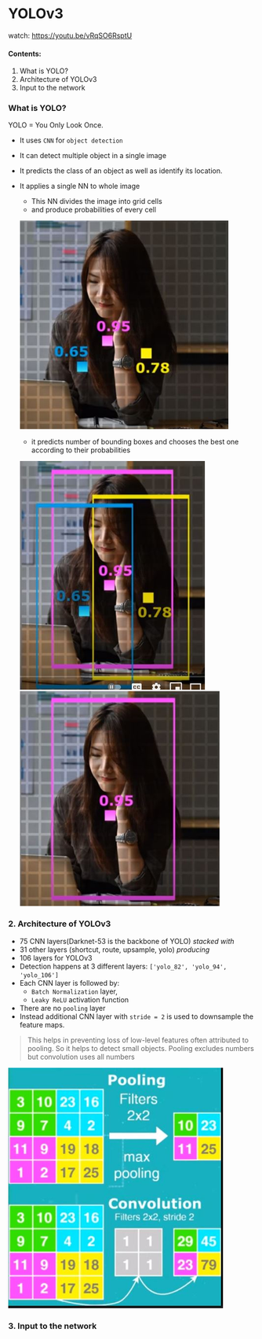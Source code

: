# YOLOv3

watch: https://youtu.be/vRqSO6RsptU

#### Contents:

1. What is YOLO?
2. Architecture of YOLOv3
3. Input to the network

### What is YOLO?

YOLO = You Only Look Once. 
- It uses `CNN` for `object detection`
- It can detect multiple object in a single image
- It predicts the class of an object as well as identify its location.
- It applies a single NN to whole image
    - This NN divides the image into grid cells
    - and produce probabilities of every cell
    
    ![yolo-grids](files/yolo-grids.JPG)
    
    - it predicts number of bounding boxes and chooses the best one according to their probabilities
    
    ![yolo-grids](files/yolo-bb.JPG) ![yolo-grids](files/yolo-bb-best.JPG) 
    
### 2. Architecture of YOLOv3

- 75 CNN layers(Darknet-53 is the backbone of YOLO) _stacked with_
- 31 other layers (shortcut, route, upsample, yolo) _producing_
- 106 layers for YOLOv3
- Detection happens at 3 different layers: `['yolo_82', 'yolo_94', 'yolo_106']`
- Each CNN layer is followed by: 
    - `Batch Normalization` layer, 
    - `Leaky ReLU` activation function
- There are no `pooling` layer
- Instead additional CNN layer with `stride = 2` is used to downsample the feature maps.
> This helps in preventing loss of low-level features often attributed to pooling. So it helps to detect small objects.
> Pooling excludes numbers but convolution uses all numbers

![yolo-pooling](files/yolo-pooling.JPG)

### 3. Input to the network